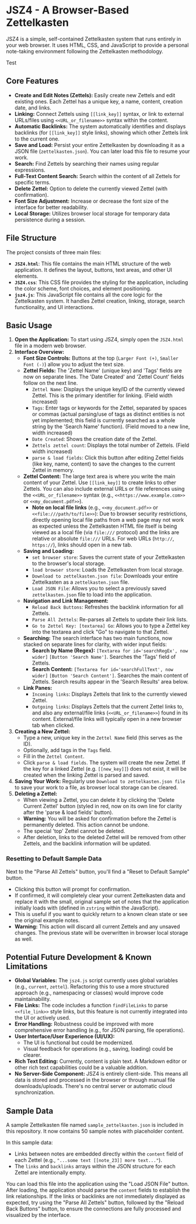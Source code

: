 # JSZ4 - A Browser-Based Zettelkasten

JSZ4 is a simple, self-contained Zettelkasten system that runs entirely in your web browser. It uses HTML, CSS, and JavaScript to provide a personal note-taking environment following the Zettelkasten methodology.

Test

## Core Features

*   **Create and Edit Notes (Zettels):** Easily create new Zettels and edit existing ones. Each Zettel has a unique key, a name, content, creation date, and links.
*   **Linking:** Connect Zettels using `[[link_key]]` syntax, or link to external URLs/files using `<<URL_or_filename>>` syntax within the content.
*   **Automatic Backlinks:** The system automatically identifies and displays backlinks (for `[[link_key]]` style links), showing which other Zettels link to the current one.
*   **Save and Load:** Persist your entire Zettelkasten by downloading it as a JSON file (`zettelkasten.json`). You can later load this file to resume your work.
*   **Search:** Find Zettels by searching their names using regular expressions.
*   **Full-Text Content Search:** Search within the content of all Zettels for specific terms.
*   **Delete Zettel:** Option to delete the currently viewed Zettel (with confirmation).
*   **Font Size Adjustment:** Increase or decrease the font size of the interface for better readability.
*   **Local Storage:** Utilizes browser local storage for temporary data persistence during a session.

## File Structure

The project consists of three main files:

*   **`JSZ4.html`**: This file contains the main HTML structure of the web application. It defines the layout, buttons, text areas, and other UI elements.
*   **`JSZ4.css`**: This CSS file provides the styling for the application, including the color scheme, font choices, and element positioning.
*   **`jsz4.js`**: This JavaScript file contains all the core logic for the Zettelkasten system. It handles Zettel creation, linking, storage, search functionality, and UI interactions.

## Basic Usage

1.  **Open the Application:** To start using JSZ4, simply open the `JSZ4.html` file in a modern web browser.
2.  **Interface Overview:**
    *   **Font Size Controls:** Buttons at the top (`Larger Font (+)`, `Smaller Font (-)`) allow you to adjust the text size.
    *   **Zettel Fields:** The 'Zettel Name' (unique key) and 'Tags' fields are now on separate lines. The 'Date Created' and 'Zettel Count' fields follow on the next line.
        *   `Zettel Name`: Displays the unique key/ID of the currently viewed Zettel. This is the primary identifier for linking. (Field width increased)
        *   `Tags`: Enter tags or keywords for the Zettel, separated by spaces or commas (actual parsing/use of tags as distinct entities is not yet implemented; this field is currently searched as a whole string by the 'Search Name' function). (Field moved to a new line, width increased)
        *   `Date Created`: Shows the creation date of the Zettel.
        *   `Zettels zettel count`: Displays the total number of Zettels. (Field width increased)
        *   `parse & load fields`: Click this button after editing Zettel fields (like key, name, content) to save the changes to the current Zettel in memory.
    *   **Zettel Content:** The large text area is where you write the main content of your Zettel. Use `[[link_key]]` to create links to other Zettels. You can also include external URLs or file references using the `<<URL_or_filename>>` syntax (e.g., `<<https://www.example.com>>` or `<<my_document.pdf>>`).
        *   **Note on local file links** (e.g., `<<my_document.pdf>>` or `<<file:///path/to/file>>`): Due to browser security restrictions, directly opening local file paths from a web page may not work as expected unless the Zettelkasten HTML file itself is being viewed as a local file (via `file:///` protocol) and the links are relative or absolute `file:///` URLs. For web URLs (`http://`, `https://`), links should open in a new tab.
    *   **Saving and Loading:**
        *   `set browser store`: Saves the current state of your Zettelkasten to the browser's local storage.
        *   `load browser store`: Loads the Zettelkasten from local storage.
        *   `Download to zettelkasten.json file`: Downloads your entire Zettelkasten as a `zettelkasten.json` file.
        *   `Load JSON File`: Allows you to select a previously saved `zettelkasten.json` file to load into the application.
    *   **Navigation and Link Management:**
        *   `Reload Back Buttons`: Refreshes the backlink information for all Zettels.
        *   `Parse All Zettels`: Re-parses all Zettels to update their link lists.
        *   `Go to Zettel Key: [textarea] Go`: Allows you to type a Zettel key into the textarea and click "Go" to navigate to that Zettel.
    *   **Searching:** The search interface has two main functions, now stacked on separate lines for clarity, with wider input fields:
        *   **Search by Name (Regex):** `[Textarea for id='searchRegEx', now wider]` `[Button 'Search Name']`. Searches the 'Tags' field of Zettels.
        *   **Search Content:** `[Textarea for id='searchFullText', now wider]` `[Button 'Search Content']`. Searches the main content of Zettels.
        Search results appear in the 'Search Results' area below.
    *   **Link Panes:**
        *   `Incoming links`: Displays Zettels that link to the currently viewed Zettel.
        *   `Outgoing links`: Displays Zettels that the current Zettel links to, and also any external/file links (`<<URL_or_filename>>`) found in its content. External/file links will typically open in a new browser tab when clicked.
3.  **Creating a New Zettel:**
    *   Type a new, unique key in the `Zettel Name` field (this serves as the ID).
    *   Optionally, add tags in the `Tags` field.
    *   Fill in the `Zettel Content`.
    *   Click `parse & load fields`. The system will create the new Zettel. If the key for a linked Zettel (e.g. `[[new_key]]`) does not exist, it will be created when the linking Zettel is parsed and saved.
4.  **Saving Your Work:** Regularly use `Download to zettelkasten.json file` to save your work to a file, as browser local storage can be cleared.
5.  **Deleting a Zettel:**
    *   When viewing a Zettel, you can delete it by clicking the 'Delete Current Zettel' button (styled in red, now on its own line for clarity after the 'parse & load fields' button).
    *   **Warning:** You will be asked for confirmation before the Zettel is permanently deleted. This action cannot be undone.
    *   The special 'top' Zettel cannot be deleted.
    *   After deletion, links to the deleted Zettel will be removed from other Zettels, and the backlink information will be updated.

### Resetting to Default Sample Data

Next to the "Parse All Zettels" button, you'll find a "Reset to Default Sample" button.

*   Clicking this button will prompt for confirmation.
*   If confirmed, it will completely clear your current Zettelkasten data and replace it with the small, original sample set of notes that the application initially loads with (defined in `zstring` within the JavaScript).
*   This is useful if you want to quickly return to a known clean state or see the original example notes.
*   **Warning:** This action will discard all current Zettels and any unsaved changes. The previous state will be overwritten in browser local storage as well.

## Potential Future Development & Known Limitations

*   **Global Variables:** The `jsz4.js` script currently uses global variables (e.g., `current`, `zettel`). Refactoring this to use a more structured approach (e.g., namespacing or classes) would improve code maintainability.
*   **File Links:** The code includes a function `findFileLinks` to parse `<<file_link>>` style links, but this feature is not currently integrated into the UI or actively used.
*   **Error Handling:** Robustness could be improved with more comprehensive error handling (e.g., for JSON parsing, file operations).
*   **User Interface/User Experience (UI/UX):**
    *   The UI is functional but could be modernized.
    *   Visual feedback for operations (e.g., saving, loading) could be clearer.
*   **Rich Text Editing:** Currently, content is plain text. A Markdown editor or other rich text capabilities could be a valuable addition.
*   **No Server-Side Component:** JSZ4 is entirely client-side. This means all data is stored and processed in the browser or through manual file downloads/uploads. There's no central server or automatic cloud synchronization.

## Sample Data

A sample Zettelkasten file named `sample_zettelkasten.json` is included in this repository. It now contains 50 sample notes with placeholder content.

In this sample data:
*   Links between notes are embedded directly within the `content` field of each Zettel (e.g., `"...some text [[note_23]] more text..."`).
*   The `links` and `backlinks` arrays within the JSON structure for each Zettel are intentionally empty.

You can load this file into the application using the "Load JSON File" button. After loading, the application should parse the `content` fields to establish the link relationships. If the links or backlinks are not immediately displayed as expected, try using the "Parse All Zettels" button, followed by the "Reload Back Buttons" button, to ensure the connections are fully processed and visualized by the interface.
